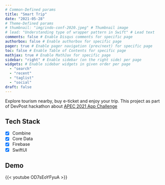 ```yaml
---
# Common-Defined params
title: "Smart Trip"
date: "2021-05-28"
# Theme-Defined params
# thumbnail: "img/indo-conf-2020.jpeg" # Thumbnail image
# lead: "Understanding type of wrapper pattern in Swift" # Lead text
comments: false # Enable Disqus comments for specific page
authorbox: false # Enable authorbox for specific page
pager: true # Enable pager navigation (prev/next) for specific page
toc: false # Enable Table of Contents for specific page
mathjax: true # Enable MathJax for specific page
sidebar: "right" # Enable sidebar (on the right side) per page
widgets: # Enable sidebar widgets in given order per page
  - "search"
  - "recent"
  - "taglist"
  - "social"
draft: false
---
```


Explore tourism nearby, buy e-ticket and enjoy your trip.
This project as part of DevPost hackathon about [APEC 2021 App Challenge](https://2021apec.devpost.com/)

## Tech Stack

- [x] Combine
- [x] Core Data
- [x] Firebase
- [x] SwiftUI

## Demo

{{< youtube OD7sEoYFyuA >}}
